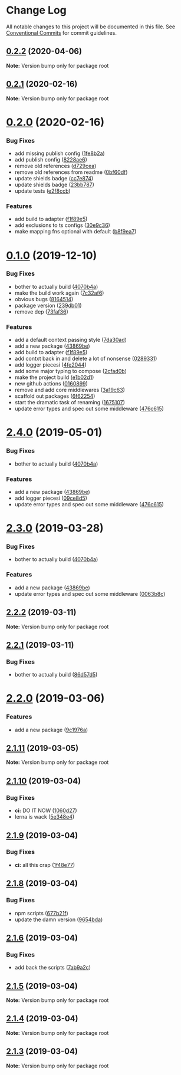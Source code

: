 # Change Log

All notable changes to this project will be documented in this file.
See [Conventional Commits](https://conventionalcommits.org) for commit guidelines.

## [0.2.2](https://github.com/nullserve/faaskit/compare/v0.2.1...v0.2.2) (2020-04-06)

**Note:** Version bump only for package root





## [0.2.1](https://github.com/nullserve/faaskit/compare/v0.2.0...v0.2.1) (2020-02-16)

**Note:** Version bump only for package root





# [0.2.0](https://github.com/nullserve/faaskit/compare/v0.0.0...v0.2.0) (2020-02-16)


### Bug Fixes

* add missing publish config ([1fe8b2a](https://github.com/nullserve/faaskit/commit/1fe8b2aa3f1b28a96b83f4d100c5a54b83dbeca5))
* add publish config ([8228ae6](https://github.com/nullserve/faaskit/commit/8228ae61a6d63845dd926a99f370851727046362))
* remove old references ([d729cea](https://github.com/nullserve/faaskit/commit/d729cea329a1f5cca08214e6eb31595bc605c09f))
* remove old references from readme ([0bf60df](https://github.com/nullserve/faaskit/commit/0bf60df623a1595db7581cf39d97763c0fd1f0df))
* update shields badge ([cc7e874](https://github.com/nullserve/faaskit/commit/cc7e874a4e701a08bf234a95be9877d70cbcc86d))
* update shields badge ([23bb787](https://github.com/nullserve/faaskit/commit/23bb78748cc18edc500c17d58f22b04cc607f6c8))
* update tests ([e2f8ccb](https://github.com/nullserve/faaskit/commit/e2f8ccb2436d50ca5fc2c35831be2c1c66384b4e))


### Features

* add build to adapter ([f1f89e5](https://github.com/nullserve/faaskit/commit/f1f89e561598949945282a4dbfe7ad601b90ccc5))
* add exclusions to ts configs ([30e9c36](https://github.com/nullserve/faaskit/commit/30e9c3680972eb25b8aad6d2527f772f46492c39))
* make mapping fns optional with default ([b8f9ea7](https://github.com/nullserve/faaskit/commit/b8f9ea77dc8cb33040119a134d4fe6dd997586d7))





# [0.1.0](https://github.com/nullserve/faaskit/compare/v2.1.10...v0.1.0) (2019-12-10)


### Bug Fixes

* bother to actually build ([4070b4a](https://github.com/nullserve/faaskit/commit/4070b4ae6e31e706165b3df9b1b5641170c9c447))
* make the build work again ([7c32af6](https://github.com/nullserve/faaskit/commit/7c32af62853fbe66df16e21ee67f769ff15e12ce))
* obvious bugs ([8164514](https://github.com/nullserve/faaskit/commit/8164514129d1ed0f90cd6d9676380a7ce8ce76f0))
* package version ([239db01](https://github.com/nullserve/faaskit/commit/239db01a1371f5ba81d943ad2b3c807ee0bcc3b8))
* remove dep ([73faf36](https://github.com/nullserve/faaskit/commit/73faf36a55901b8961b7e8be3ca2f6a0eab5ddc4))


### Features

* add a default context passing style ([7da30ad](https://github.com/nullserve/faaskit/commit/7da30ad569d19d65607a6a86430b05ab18739952))
* add a new package ([43869be](https://github.com/nullserve/faaskit/commit/43869be5fb0639102351b49c6e0ca3e0feca0373))
* add build to adapter ([f1f89e5](https://github.com/nullserve/faaskit/commit/f1f89e561598949945282a4dbfe7ad601b90ccc5))
* add contxt back in and delete a lot of nonsense ([0289331](https://github.com/nullserve/faaskit/commit/0289331a23ce6ad003ca476412a18829a20364fe))
* add logger piecesi ([4fe2044](https://github.com/nullserve/faaskit/commit/4fe2044d89bc32ccb7143426447d6b0b38744220))
* add some major typing to compose ([2cfad0b](https://github.com/nullserve/faaskit/commit/2cfad0be288260cd6526aa0aa596ce9a7ceb49a1))
* make the project build ([e1b02d1](https://github.com/nullserve/faaskit/commit/e1b02d1b49a14ed5c85b1347ed5811d0727f7103))
* new github actions ([0160899](https://github.com/nullserve/faaskit/commit/01608992918278c3d8268a97d30f9ef2880c7a27))
* remove and add core middlewares ([3a19c63](https://github.com/nullserve/faaskit/commit/3a19c63f13d1de6040a5e8ebc132b44e1b59edda))
* scaffold out packages ([6f62254](https://github.com/nullserve/faaskit/commit/6f62254917ecf4394c1ae94527325e15dc38df32))
* start the dramatic task of renaming ([1675107](https://github.com/nullserve/faaskit/commit/1675107adb1e11edadc411494c3c540ab170c24c))
* update error types and spec out some middleware ([476c615](https://github.com/nullserve/faaskit/commit/476c615e0da8c85f3d2afd0fff92885f0d6a2811))





# [2.4.0](https://github.com/davidjfelix/serverless-compose/compare/v2.1.10...v2.4.0) (2019-05-01)


### Bug Fixes

* bother to actually build ([4070b4a](https://github.com/davidjfelix/serverless-compose/commit/4070b4a))


### Features

* add a new package ([43869be](https://github.com/davidjfelix/serverless-compose/commit/43869be))
* add logger piecesi ([09ce8d5](https://github.com/davidjfelix/serverless-compose/commit/09ce8d5))
* update error types and spec out some middleware ([476c615](https://github.com/davidjfelix/serverless-compose/commit/476c615))





# [2.3.0](https://github.com/davidjfelix/serverless-compose/compare/v2.1.10...v2.3.0) (2019-03-28)


### Bug Fixes

* bother to actually build ([4070b4a](https://github.com/davidjfelix/serverless-compose/commit/4070b4a))


### Features

* add a new package ([43869be](https://github.com/davidjfelix/serverless-compose/commit/43869be))
* update error types and spec out some middleware ([0063b8c](https://github.com/davidjfelix/serverless-compose/commit/0063b8c))





## [2.2.2](https://github.com/DavidJFelix/serverless-compose/compare/v2.2.1...v2.2.2) (2019-03-11)

**Note:** Version bump only for package root





## [2.2.1](https://github.com/DavidJFelix/serverless-compose/compare/v2.2.0...v2.2.1) (2019-03-11)


### Bug Fixes

* bother to actually build ([86d57d5](https://github.com/DavidJFelix/serverless-compose/commit/86d57d5))





# [2.2.0](https://github.com/DavidJFelix/serverless-compose/compare/v2.1.11...v2.2.0) (2019-03-06)


### Features

* add a new package ([9c1976a](https://github.com/DavidJFelix/serverless-compose/commit/9c1976a))





## [2.1.11](https://github.com/DavidJFelix/serverless-compose/compare/v2.1.10...v2.1.11) (2019-03-05)

**Note:** Version bump only for package root





## [2.1.10](https://github.com/DavidJFelix/serverless-compose/compare/v2.1.9...v2.1.10) (2019-03-04)


### Bug Fixes

* **ci:** DO IT NOW ([1060d27](https://github.com/DavidJFelix/serverless-compose/commit/1060d27))
* lerna is wack ([5e348e4](https://github.com/DavidJFelix/serverless-compose/commit/5e348e4))





## [2.1.9](https://github.com/DavidJFelix/serverless-compose/compare/v2.1.8...v2.1.9) (2019-03-04)


### Bug Fixes

* **ci:** all this crap ([1f48e77](https://github.com/DavidJFelix/serverless-compose/commit/1f48e77))





## [2.1.8](https://github.com/DavidJFelix/serverless-compose/compare/v2.1.6...v2.1.8) (2019-03-04)


### Bug Fixes

* npm scripts ([677b21f](https://github.com/DavidJFelix/serverless-compose/commit/677b21f))
* update the damn version ([9654bda](https://github.com/DavidJFelix/serverless-compose/commit/9654bda))





## [2.1.6](https://github.com/DavidJFelix/serverless-compose/compare/v2.1.5...v2.1.6) (2019-03-04)


### Bug Fixes

* add back the scripts ([7ab9a2c](https://github.com/DavidJFelix/serverless-compose/commit/7ab9a2c))





## [2.1.5](https://github.com/DavidJFelix/serverless-compose/compare/v2.1.4...v2.1.5) (2019-03-04)

**Note:** Version bump only for package root





## [2.1.4](https://github.com/DavidJFelix/serverless-compose/compare/v2.1.3...v2.1.4) (2019-03-04)

**Note:** Version bump only for package root





## [2.1.3](https://github.com/DavidJFelix/serverless-compose/compare/v2.1.1...v2.1.3) (2019-03-04)

**Note:** Version bump only for package root
